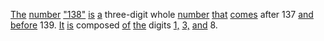 [The](./the.md) [number](./number.md) ["138"](./138.md) [is](./is.md) [a](./a.md) three-digit whole [number](./number.md) [that](./that.md) [comes](./comes.md) after 137 [and](./and.md) [before](./before.md) 139. [It](./it.md) [is](./is.md) composed [of](./of.md) [the](./the.md) digits [1,](./1.md) [3,](./3.md) [and](./and.md) 8.